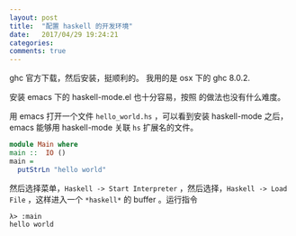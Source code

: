 ```yaml
---
layout: post
title:  "配置 haskell 的开发环境"
date:   2017/04/29 19:24:21
categories:
comments: true
---
```



ghc 官方下载，然后安装，挺顺利的。 我用的是 osx 下的 ghc 8.0.2.

安装 emacs 下的 haskell-mode.el 也十分容易，按照 [](https://github.com/haskell/haskell-mode) 的做法也没有什么难度。



用 emacs 打开一个文件 `hello_world.hs` ，可以看到安装 haskell-mode 之后，emacs 能够用 haskell-mode 关联 `hs` 扩展名的文件。

```hs
module Main where
main ::  IO ()
main =
  putStrLn "hello world"
```

然后选择菜单，`Haskell -> Start Interpreter` ，然后选择，`Haskell -> Load  File` ，这样进入一个 `*haskell*` 的 buffer 。运行指令

```
λ> :main
hello world
```
